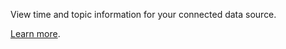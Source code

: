 View time and topic information for your connected data source.

[Learn more](https://foxglove.dev/docs/panels/data-source-info).
